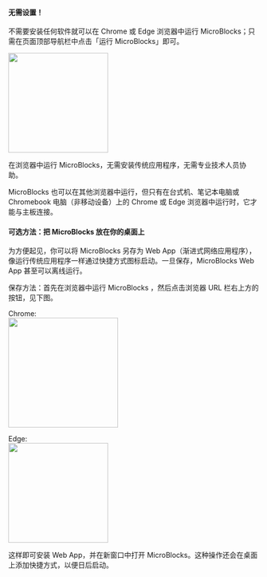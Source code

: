 #### 无需设置！ ####

不需要安装任何软件就可以在 Chrome 或 Edge 浏览器中运行 MicroBlocks；只需在页面顶部导航栏中点击「运行 MicroBlocks」即可。

<img src="/assets/img/md/get-started/browser-run-button.png" width="200">

在浏览器中运行 MicroBlocks，无需安装传统应用程序，无需专业技术人员协助。

MicroBlocks 也可以在其他浏览器中运行，但只有在台式机、笔记本电脑或 Chromebook 电脑（非移动设备）上的 Chrome 或 Edge 浏览器中运行时，它才能与主板连接。

#### 可选方法：把 MicroBlocks 放在你的桌面上 ####

为方便起见，你可以将 MicroBlocks 另存为 Web App（渐进式网络应用程序），像运行传统应用程序一样通过快捷方式图标启动。一旦保存，MicroBlocks Web App 甚至可以离线运行。

保存方法：首先在浏览器中运行 MicroBlocks ，然后点击浏览器 URL 栏右上方的按钮，见下图。

Chrome:<br>
<img src="/assets/img/md/get-started/pwainstall-chrome.png" width="220">

Edge:<br>
<img src="/assets/img/md/get-started/pwainstall-edge.png" width="200">

这样即可安装 Web App，并在新窗口中打开 MicroBlocks。这种操作还会在桌面上添加快捷方式，以便日后启动。
